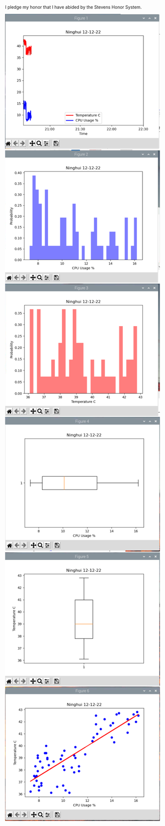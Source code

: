 I pledge my honor that I have abided by the Stevens Honor System.

![](1.png)
![](2.png)
![](3.png)
![](4.png)
![](5.png)
![](6.png)
